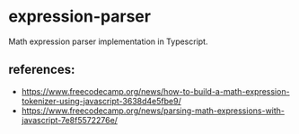 # expression-parser

Math expression parser implementation in Typescript.

## references:

- https://www.freecodecamp.org/news/how-to-build-a-math-expression-tokenizer-using-javascript-3638d4e5fbe9/
- https://www.freecodecamp.org/news/parsing-math-expressions-with-javascript-7e8f5572276e/
